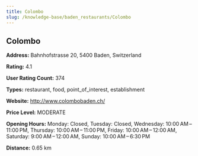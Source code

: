 ```yaml
---
title: Colombo
slug: /knowledge-base/baden_restaurants/Colombo
---
```


## Colombo

**Address:** Bahnhofstrasse 20, 5400 Baden, Switzerland

**Rating:** 4.1

**User Rating Count:** 374

**Types:** restaurant, food, point_of_interest, establishment

**Website:** http://www.colombobaden.ch/

**Price Level:** MODERATE

**Opening Hours:** Monday: Closed, Tuesday: Closed, Wednesday: 10:00 AM – 11:00 PM, Thursday: 10:00 AM – 11:00 PM, Friday: 10:00 AM – 12:00 AM, Saturday: 9:00 AM – 12:00 AM, Sunday: 10:00 AM – 6:30 PM

**Distance:** 0.65 km